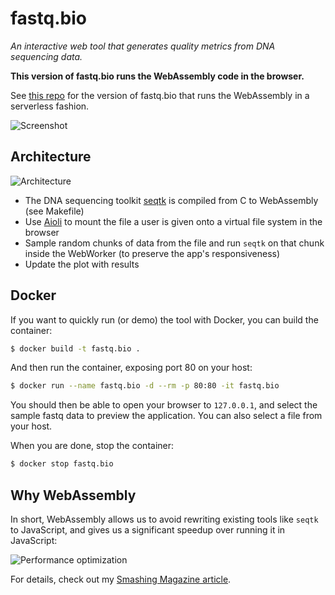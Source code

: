 # fastq.bio
*An interactive web tool that generates quality metrics from DNA sequencing data.*

**This version of fastq.bio runs the WebAssembly code in the browser.**

See [this repo](https://github.com/robertaboukhalil/fastq.bio-serverless) for the version of fastq.bio that runs the WebAssembly in a serverless fashion.

![Screenshot](https://res.cloudinary.com/indysigner/image/fetch/f_auto,q_auto/w_1600/https://cloud.netlifyusercontent.com/assets/344dbf88-fdf9-42bb-adb4-46f01eedd629/06e27be8-1fef-468b-9d23-40ae53e0a354/webassembly-speed-web-app1.png)

## Architecture

![Architecture](https://res.cloudinary.com/indysigner/image/fetch/f_auto,q_auto/w_1600/https://cloud.netlifyusercontent.com/assets/344dbf88-fdf9-42bb-adb4-46f01eedd629/a6d54294-e93c-496c-96b0-1888062913c5/webassembly-speed-web-app3.png)


- The DNA sequencing toolkit [seqtk](https://github.com/lh3/seqtk) is compiled from C to WebAssembly (see Makefile)
- Use [Aioli](https://github.com/robertaboukhalil/aioli) to mount the file a user is given onto a virtual file system in the browser
- Sample random chunks of data from the file and run `seqtk` on that chunk inside the WebWorker (to preserve the app's responsiveness)
- Update the plot with results

## Docker

If you want to quickly run (or demo) the tool with Docker, you can build the container:

```bash
$ docker build -t fastq.bio .
```

And then run the container, exposing port 80 on your host:

```bash
$ docker run --name fastq.bio -d --rm -p 80:80 -it fastq.bio
```

You should then be able to open your browser to `127.0.0.1`, and select the sample
fastq data to preview the application. You can also select a file from your host.

When you are done, stop the container:

```bash
$ docker stop fastq.bio
```

## Why WebAssembly

In short, WebAssembly allows us to avoid rewriting existing tools like `seqtk` to JavaScript, and gives us a significant speedup over running it in JavaScript:

![Performance optimization](https://res.cloudinary.com/indysigner/image/fetch/f_auto,q_auto/w_1600/https://cloud.netlifyusercontent.com/assets/344dbf88-fdf9-42bb-adb4-46f01eedd629/41d4b2ef-fa85-4a1f-ba23-f4abbbf44ac4/webassembly-speed-web-app6.png)

For details, check out my [Smashing Magazine article](https://www.smashingmagazine.com/2019/04/webassembly-speed-web-app/).
